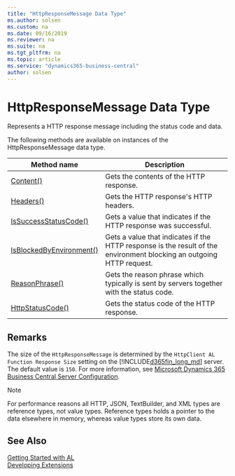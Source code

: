 ```yaml
---
title: "HttpResponseMessage Data Type"
ms.author: solsen
ms.custom: na
ms.date: 09/16/2019
ms.reviewer: na
ms.suite: na
ms.tgt_pltfrm: na
ms.topic: article
ms.service: "dynamics365-business-central"
author: solsen
---
```

[//]: # (START>DO_NOT_EDIT)
[//]: # (IMPORTANT:Do not edit any of the content between here and the END>DO_NOT_EDIT.)
[//]: # (Any modifications should be made in the .xml files in the ModernDev repo.)
# HttpResponseMessage Data Type
Represents a HTTP response message including the status code and data.



The following methods are available on instances of the HttpResponseMessage data type.

|Method name|Description|
|-----------|-----------|
|[Content()](httpresponsemessage-content-method.md)|Gets the contents of the HTTP response.|
|[Headers()](httpresponsemessage-headers-method.md)|Gets the HTTP response's HTTP headers.|
|[IsSuccessStatusCode()](httpresponsemessage-issuccessstatuscode-method.md)|Gets a value that indicates if the HTTP response was successful.|
|[IsBlockedByEnvironment()](httpresponsemessage-isblockedbyenvironment-method.md)|Gets a value that indicates if the HTTP response is the result of the environment blocking an outgoing HTTP request.|
|[ReasonPhrase()](httpresponsemessage-reasonphrase-method.md)|Gets the reason phrase which typically is sent by servers together with the status code.|
|[HttpStatusCode()](httpresponsemessage-httpstatuscode-method.md)|Gets the status code of the HTTP response.|

[//]: # (IMPORTANT: END>DO_NOT_EDIT)

## Remarks
The size of the `HttpResponseMessage` is determined by the `HttpClient AL Function Response Size` setting on the [!INCLUDE[d365fin_long_md](../../includes/d365fin_long_md.md)] server. The default value is `150`. For more information, see [Microsoft Dynamics 365 Business Central Server Configuration](../../../administration/configure-server-instance.md).

> [!NOTE]   
> For performance reasons all HTTP, JSON, TextBuilder, and XML types are reference types, not value types. Reference types holds a pointer to the data elsewhere in memory, whereas value types store its own data.

## See Also
[Getting Started with AL](../../devenv-get-started.md)  
[Developing Extensions](../../devenv-dev-overview.md)  